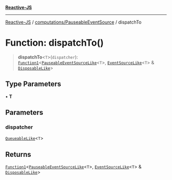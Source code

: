 [**Reactive-JS**](../../../README.md)

***

[Reactive-JS](../../../README.md) / [computations/PauseableEventSource](../README.md) / dispatchTo

# Function: dispatchTo()

> **dispatchTo**\<`T`\>(`dispatcher`): [`Function1`](../../../functions/type-aliases/Function1.md)\<[`PauseableEventSourceLike`](../../interfaces/PauseableEventSourceLike.md)\<`T`\>, [`EventSourceLike`](../../interfaces/EventSourceLike.md)\<`T`\> & [`DisposableLike`](../../../utils/interfaces/DisposableLike.md)\>

## Type Parameters

• **T**

## Parameters

### dispatcher

[`QueueableLike`](../../../utils/interfaces/QueueableLike.md)\<`T`\>

## Returns

[`Function1`](../../../functions/type-aliases/Function1.md)\<[`PauseableEventSourceLike`](../../interfaces/PauseableEventSourceLike.md)\<`T`\>, [`EventSourceLike`](../../interfaces/EventSourceLike.md)\<`T`\> & [`DisposableLike`](../../../utils/interfaces/DisposableLike.md)\>
